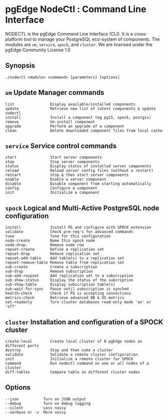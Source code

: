 # pgEdge NodeCtl : Command Line Interface
NODECTL is the pgEdge Command Line Interface (CLI).  It is a cross-platform 
tool to manage your PostgreSQL eco-system of components.  The modules are 
`um`, `service`, `spock`, and `cluster`.  We are licensed under the 
pgEdge Community License 1.0

## Synopsis
    ./nodectl <module> <command> [parameters] [options] 

## `um` Update Manager commands
```
list                Display available/installed components
update              Retrieve new list of latest components & update nodectl
install             Install a component (eg pg15, spock, postgis)
remove              Un-install component
upgrade             Perform an upgrade of a component
clean               Delete downloaded component files from local cache
```

## `service` Service control commands
```
start               Start server components
stop                Stop server components
status              Display status of installed server components
reload              Reload server config files (without a restart)
restart             Stop & then start server components
enable              Enable a server component
disable             Disable component from starting automatically
config              Configure a component
init                Initialize a component
```

## `spock` Logical and Multi-Active PostgreSQL node configuration
```
install             Install PG and configure with SPOCK extension
validate            Check pre-req's for advanced commands
tune                Tune for this configuration
node-create         Name this spock node
node-drop.          Remove node row
repset-create       Define a replication set
repset-drop         Remove replication set
repset-add-table    Add table(s) to a replication set
repset-remove-table Remove table from replication set
sub-create          Create a subscription
sub-drop            Remove subscription
sub-add-respset     Add replication set to a subscription
sub-show-status     Display the status of the subcription
sub-show-table      Display subscription table(s)
sub-wait-for-sync   Pause until subscription is synched
health-check        Check if PG is accepting connections
metrics-check       Retrieve advanced DB & OS metrics
set-readonly        Turn cluster databases read-only mode 'on' or 'off'
```

## `cluster` Installation and configuration of a SPOCK cluster
```
create-local        Create local cluster of N pgEdge nodes on different ports
destroy             Stop and then nuke a cluster
validate            Validate a remote cluster configuration
init                Initialize a remote cluster for SPOCK
command             Run nodectl command on one or all nodes of a cluster
diff-tables         Compare table on different cluster nodes
```

## Options
```
--json           Turn on JSON output
--debug          Turn on debug logging
--silent         Less noisy
--verbose or -v  More noisy
```

